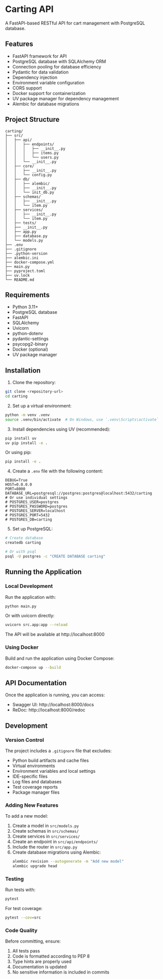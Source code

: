 # Carting API

A FastAPI-based RESTful API for cart management with PostgreSQL database.

## Features

- FastAPI framework for API
- PostgreSQL database with SQLAlchemy ORM
- Connection pooling for database efficiency
- Pydantic for data validation
- Dependency injection
- Environment variable configuration
- CORS support
- Docker support for containerization
- UV package manager for dependency management
- Alembic for database migrations

## Project Structure

```
carting/
├── src/
│   ├── api/
│   │   ├── endpoints/
│   │   │   ├── __init__.py
│   │   │   ├── items.py
│   │   │   └── users.py
│   │   └── __init__.py
│   ├── core/
│   │   ├── __init__.py
│   │   └── config.py
│   ├── db/
│   │   ├── alembic/
│   │   ├── __init__.py
│   │   └── init_db.py
│   ├── schemas/
│   │   ├── __init__.py
│   │   └── item.py
│   ├── services/
│   │   ├── __init__.py
│   │   └── item.py
│   ├── tests/
│   ├── __init__.py
│   ├── app.py
│   ├── database.py
│   └── models.py
├── .env
├── .gitignore
├── .python-version
├── alembic.ini
├── docker-compose.yml
├── main.py
├── pyproject.toml
├── uv.lock
└── README.md
```

## Requirements

- Python 3.11+
- PostgreSQL database
- FastAPI
- SQLAlchemy
- Uvicorn
- python-dotenv
- pydantic-settings
- psycopg2-binary
- Docker (optional)
- UV package manager

## Installation

1. Clone the repository:

```bash
git clone <repository-url>
cd carting
```

2. Set up a virtual environment:

```bash
python -m venv .venv
source .venv/bin/activate  # On Windows, use `.venv\Scripts\activate`
```

3. Install dependencies using UV (recommended):

```bash
pip install uv
uv pip install -e .
```

Or using pip:

```bash
pip install -e .
```

4. Create a `.env` file with the following content:

```
DEBUG=True
HOST=0.0.0.0
PORT=8000
DATABASE_URL=postgresql://postgres:postgres@localhost:5432/carting
# Or use individual settings
# POSTGRES_USER=postgres
# POSTGRES_PASSWORD=postgres
# POSTGRES_SERVER=localhost
# POSTGRES_PORT=5432
# POSTGRES_DB=carting
```

5. Set up PostgreSQL:

```bash
# Create database
createdb carting

# Or with psql
psql -U postgres -c "CREATE DATABASE carting"
```

## Running the Application

### Local Development

Run the application with:

```bash
python main.py
```

Or with uvicorn directly:

```bash
uvicorn src.app:app --reload
```

The API will be available at http://localhost:8000

### Using Docker

Build and run the application using Docker Compose:

```bash
docker-compose up --build
```

## API Documentation

Once the application is running, you can access:

- Swagger UI: http://localhost:8000/docs
- ReDoc: http://localhost:8000/redoc

## Development

### Version Control

The project includes a `.gitignore` file that excludes:

- Python build artifacts and cache files
- Virtual environments
- Environment variables and local settings
- IDE-specific files
- Log files and databases
- Test coverage reports
- Package manager files

### Adding New Features

To add a new model:

1. Create a model in `src/models.py`
2. Create schemas in `src/schemas/`
3. Create services in `src/services/`
4. Create an endpoint in `src/api/endpoints/`
5. Include the router in `src/app.py`
6. Create database migrations using Alembic:
   ```bash
   alembic revision --autogenerate -m "Add new model"
   alembic upgrade head
   ```

### Testing

Run tests with:

```bash
pytest
```

For test coverage:

```bash
pytest --cov=src
```

### Code Quality

Before committing, ensure:

1. All tests pass
2. Code is formatted according to PEP 8
3. Type hints are properly used
4. Documentation is updated
5. No sensitive information is included in commits
